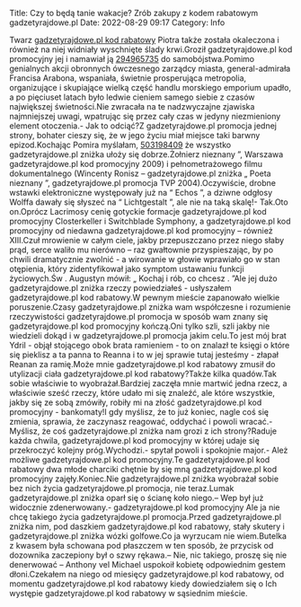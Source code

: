 Title: Czy to będą tanie wakacje? Zrób zakupy z kodem rabatowym gadzetyrajdowe.pl
Date: 2022-08-29 09:17
Category: Info

Twarz [gadzetyrajdowe.pl kod rabatowy](https://promki.pl/kody-rabatowe/gadzetyrajdowepl) Piotra także została okaleczona i również na niej widniały wyschnięte ślady krwi.Groził gadzetyrajdowe.pl kod promocyjny jej i namawiał ją [294965735](https://telinfo.co/fr/numero/serie/294/96/57/) do samobójstwa.Pomimo genialnych akcji obronnych ówczesnego zarządcy miasta, general-admirała Francisa Arabona, wspaniała, świetnie prosperująca metropolia, organizujące i skupiające wielką część handlu morskiego emporium upadło, a po pięciuset latach było ledwie cieniem samego siebie z czasów największej świetności.Nie zwracała na te nadzwyczajne zjawiska najmniejszej uwagi, wpatrując się przez cały czas w jedyny niezmieniony element otoczenia.- Jak to odciąć?Z gadzetyrajdowe.pl promocja jednej strony, bohater cieszy się, że w jego życiu miał miejsce taki barwny epizod.Kochając Pomira myślałam, [503198409](https://telinfo.co/pl/numer/503198409/) że wszystko gadzetyrajdowe.pl zniżka ułoży się dobrze.Żołnierz nieznany ”, Warszawa gadzetyrajdowe.pl kod promocyjny 2009) i pełnometrażowego filmu dokumentalnego (Wincenty Ronisz – gadzetyrajdowe.pl zniżka „ Poeta nieznany ”, gadzetyrajdowe.pl promocja TVP 2004).Oczywiście, drobne wstawki elektroniczne występowały już na “ Echos ”, a dziwne odgłosy Wolffa dawały się słyszeć na “ Lichtgestalt ”, ale nie na taką skalę!- Tak.Oto on.Oprócz Lacrimosy cenię gotyckie formacje gadzetyrajdowe.pl kod promocyjny Closterkeller i Switchblade Symphony, a gadzetyrajdowe.pl kod promocyjny od niedawna gadzetyrajdowe.pl kod promocyjny – również XIII.Czuł mrowienie w całym ciele, jakby przepuszczano przez niego słaby prąd, serce waliło mu nierówno – raz gwałtownie przyspieszając, by po chwili dramatycznie zwolnić - a wirowanie w głowie wprawiało go w stan otępienia, który zidentyfikował jako symptom ustawaniu funkcji życiowych.Św . Augustyn mówił: „ Kochaj i rób, co chcesz . ”Ale jej dużo gadzetyrajdowe.pl zniżka rzeczy powiedziałeś - usłyszałem gadzetyrajdowe.pl kod rabatowy.W pewnym mieście zapanowało wielkie poruszenie.Czasy gadzetyrajdowe.pl zniżka wam współczesne i rozumienie rzeczywistości gadzetyrajdowe.pl promocja w sposób wam znany się gadzetyrajdowe.pl kod promocyjny kończą.Oni tylko szli, szli jakby nie wiedzieli dokąd i w gadzetyrajdowe.pl promocja jakim celu.To jest mój brat Ydril - objął stojącego obok brata ramieniem - to on znalazł te księgi o które się pieklisz a ta panna to Reanna i to w jej sprawie tutaj jesteśmy - złapał Reanan za ramię.Może mnie gadzetyrajdowe.pl kod rabatowy zmusił do utylizacji ciała gadzetyrajdowe.pl kod rabatowy?Także kilka quadów.Tak sobie właściwie to wyobrażał.Bardziej zaczęła mnie martwić jedna rzecz, a właściwie sześć rzeczy, które udało mi się znaleźć, ale które wszystkie, jakby się ze sobą zmówiły, robiły mi na złość gadzetyrajdowe.pl kod promocyjny - bankomaty!I gdy myślisz, że to już koniec, nagle coś się zmienia, sprawia, że zaczynasz reagować, oddychać i powoli wracać.- Myślisz, że coś gadzetyrajdowe.pl zniżka nam grozi z ich strony?Raduje każda chwila, gadzetyrajdowe.pl kod promocyjny w której udaje się przekroczyć kolejny próg.Wychodzi.- spytał powoli i spokojnie major.- Ależ możliwe gadzetyrajdowe.pl kod promocyjny.Te gadzetyrajdowe.pl kod rabatowy dwa młode charciki chętnie by się mną gadzetyrajdowe.pl kod promocyjny zajęły.Koniec.Nie gadzetyrajdowe.pl zniżka wyobrażał sobie bez nich życia gadzetyrajdowe.pl promocja, nie teraz.Lumak gadzetyrajdowe.pl zniżka oparł się o ścianę koło niego.– Wep był już widocznie zdenerwowany.- gadzetyrajdowe.pl kod promocyjny Ale ja nie chcę takiego życia gadzetyrajdowe.pl promocja.Przed gadzetyrajdowe.pl zniżka nim, pod daszkiem gadzetyrajdowe.pl kod rabatowy, stały skutery i gadzetyrajdowe.pl zniżka wózki golfowe.Co ja wyrzucam nie wiem.Butelka z kwasem była schowana pod płaszczem w ten sposób, że przycisk od dozownika zaczepiony był o szwy rękawa.– Nie, nic takiego, proszę się nie denerwować – Anthony vel Michael uspokoił kobietę odpowiednim gestem dłoni.Czekałem na niego od miesięcy gadzetyrajdowe.pl kod rabatowy, od momentu gadzetyrajdowe.pl kod rabatowy kiedy dowiedziałem się o Ich występie gadzetyrajdowe.pl kod rabatowy w sąsiednim mieście.
